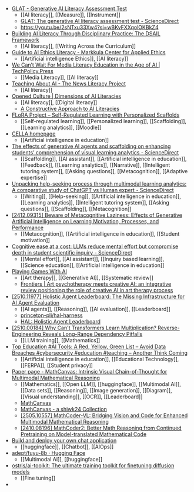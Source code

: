 - [GLAT - Generative AI Literacy Assessment Test](https://www.glat.ai/GLAT)
	- [[AI literacy]], [[Measure]], [[Instrument]]
	- [GLAT: The generative AI literacy assessment test - ScienceDirect](https://www.sciencedirect.com/science/article/pii/S2666920X25000761?via%3Dihub)
	- https://youtu.be/2sNTxu33Xw4?si=wBKvFXXqolOKBkZ4
- [Building AI Literacy Through Disciplinary Practice: The DSAIL Framework](https://www.linkedin.com/pulse/building-ai-literacy-through-disciplinary-practice-potkalitsky-phd-on0xe/)
	- [[AI literacy]], [[Writing Across the Curriculum]]
- [Guide to AI Ethics Literacy - Markkula Center for Applied Ethics](https://www.scu.edu/ethics/focus-areas/internet-ethics/resources/guide-to-ai-ethics-literacy/)
	- [[Artificial intelligence Ethics]], [[AI literacy]]
- [We Can’t Wait For Media Literacy Education in the Age of AI | TechPolicy.Press](https://www.techpolicy.press/we-cant-wait-for-media-literacy-education-in-the-age-of-ai/)
	- [[Media Literacy]], [[AI literacy]]
- [Teaching About AI - The News Literacy Project](https://newslit.org/ai/)
	- [[AI literacy]]
- [Opened Culture | Dimensions of AI Literacies](https://openedculture.org/projects/dimensions-of-ai-literacies/)
	- [[AI literacy]], [[Digital literacy]]
	- [A Constructive Approach to AI Literacies](https://blog.weareopen.coop/a-constructive-approach-to-ai-literacy/)
- [FLoRA Project – Self-Regulated Learning with Personalized Scaffolds](https://floraproject.org/website/)
	- [[Self-regulated learning]], [[Personalized learning]], [[Scaffolding]], [[Learning analytics]], [[Moodle]]
- [CELLA homepage](https://www.cellaresearch.org/)
	- [[Artificial intelligence in education]]
- [The effects of generative AI agents and scaffolding on enhancing students’ comprehension of visual learning analytics - ScienceDirect](https://www.sciencedirect.com/science/article/pii/S0360131525000909)
	- [[Scaffolding]], [[AI assistant]], [[Artificial intelligence in education]], [[Feedback]], [[Learning analytics]], [[Narrative]], [[Intelligent tutoring system]], [[Asking questions]], [[Metacognition]], [[Adaptive expertise]]
- [Unpacking help-seeking process through multimodal learning analytics: A comparative study of ChatGPT vs Human expert - ScienceDirect](https://www.sciencedirect.com/science/article/pii/S0360131524002124)
	- [[Writing]], [[Help-seeking]], [[Artificial intelligence in education]], [[Learning analytics]], [[Intelligent tutoring system]], [[Asking questions]], [[Scaffolding]], [[Metacognition]]
- [[2412.09315] Beware of Metacognitive Laziness: Effects of Generative Artificial Intelligence on Learning Motivation, Processes, and Performance](https://arxiv.org/abs/2412.09315)
	- [[Metacognition]], [[Artificial intelligence in education]], [[Student motivation]]
- [Cognitive ease at a cost: LLMs reduce mental effort but compromise depth in student scientific inquiry - ScienceDirect](https://www.sciencedirect.com/science/article/pii/S0747563224002541)
	- [[Mental effort]], [[AI assistant]], [[Inquiry based learning]], [[Science education]], [[Artificial intelligence in education]]
- [Playing Games With AI](https://every.to/context-window/playing-games-with-ai)
	- [[Art therapy]], [[Generative AI]], [[Systematic review]]
	- [Frontiers | Art psychotherapy meets creative AI: an integrative review positioning the role of creative AI in art therapy process](https://www.frontiersin.org/journals/psychology/articles/10.3389/fpsyg.2025.1548396/full)
- [[2510.11977] Holistic Agent Leaderboard: The Missing Infrastructure for AI Agent Evaluation](https://arxiv.org/abs/2510.11977)
	- [[AI agents]], [[Reasoning]], [[AI evaluation]], [[Leaderboard]]
	- [princeton-pli/hal-harness](https://github.com/princeton-pli/hal-harness)
	- [HAL: Holistic Agent Leaderboard](https://hal.cs.princeton.edu/)
- [[2510.00184] Why Can't Transformers Learn Multiplication? Reverse-Engineering Reveals Long-Range Dependency Pitfalls](https://www.arxiv.org/abs/2510.00184)
	- [[LLM training]], [[Mathematics]]
- [Top Education #AI Tools: A Red, Yellow, Green List – Avoid Data Breaches #cybersecurity #education #teaching – Another Think Coming](https://mguhlin.org/2025/09/01/top-education-ai-tools-a-red-yellow-green-list-avoid-data-breaches-cybersecurity-education-teaching/)
	- [[Artificial intelligence in education]], [[Educational Technology]], [[FERPA]], [[Student privacy]]
- [Paper page - MathCanvas: Intrinsic Visual Chain-of-Thought for Multimodal Mathematical Reasoning](https://huggingface.co/papers/2510.14958)
	- [[Mathematics]], [[Open LLM]], [[huggingface]], [[Multimodal AI]], [[Data sets]], [[Reasoning]], [[Image generation]], [[Diagram]], [[Visual understanding]], [[OCR]], [[Leaderboard]]
	- [MathCanvas](https://mathcanvas.github.io/)
	- [MathCanvas - a shiwk24 Collection](https://huggingface.co/collections/shiwk24/mathcanvas-68f330dc19098b8e9b51cbe5)
	- [[2505.10557] MathCoder-VL: Bridging Vision and Code for Enhanced Multimodal Mathematical Reasoning](https://arxiv.org/abs/2505.10557)
	- [[2410.08196] MathCoder2: Better Math Reasoning from Continued Pretraining on Model-translated Mathematical Code](https://arxiv.org/abs/2410.08196?)
- [Build and deploy your own chat application](https://huggingface.co/docs/inference-endpoints/tutorials/chat_bot)
	- [[huggingface]], [[Chatbot]], [[AIOps]]
- [adept/fuyu-8b · Hugging Face](https://huggingface.co/adept/fuyu-8b)
	- [[Multimodal AI]], [[huggingface]]
- [ostris/ai-toolkit: The ultimate training toolkit for finetuning diffusion models](https://github.com/ostris/ai-toolkit?tab=readme-ov-file)
	- [[Fine tuning]]
-